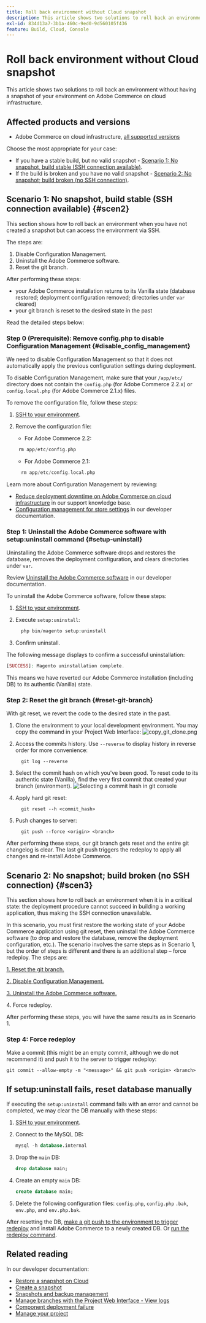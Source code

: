 ```yaml
---
title: Roll back environment without Cloud snapshot
description: This article shows two solutions to roll back an environment without having a snapshot of your environment on Adobe Commerce on cloud infrastructure.
exl-id: 834d13a7-3b1a-460c-9ed0-9d560105f436
feature: Build, Cloud, Console
---
```

# Roll back environment without Cloud snapshot

This article shows two solutions to roll back an environment without having a snapshot of your environment on Adobe Commerce on cloud infrastructure.

## Affected products and versions

* Adobe Commerce on cloud infrastructure, [all supported versions](https://magento.com/sites/default/files/magento-software-lifecycle-policy.pdf)

Choose the most appropriate for your case:

* If you have a stable build, but no valid snapshot - [Scenario 1: No snapshot, build stable (SSH connection available)](#scen2).
* If the build is broken and you have no valid snapshot - [Scenario 2: No snapshot; build broken (no SSH connection)](#scen3).

## Scenario 1: No snapshot, build stable (SSH connection available) {#scen2}

This section shows how to roll back an environment when you have not created a snapshot but can access the environment via SSH.

The steps are:

1. Disable Configuration Management.
1. Uninstall the Adobe Commerce software.
1. Reset the git branch.

After performing these steps:

* your Adobe Commerce installation returns to its Vanilla state (database restored; deployment configuration removed; directories under `var` cleared)
* your git branch is reset to the desired state in the past

Read the detailed steps below:

### Step 0 (Prerequisite): Remove config.php to disable Configuration Management {#disable_config_management}

We need to disable Configuration Management so that it does not automatically apply the previous configuration settings during deployment.

To disable Configuration Management, make sure that your `/app/etc/` directory does not contain the `config.php` (for Adobe Commerce 2.2.x) or `config.local.php` (for Adobe Commerce 2.1.x) files.

To remove the configuration file, follow these steps:

1. [SSH to your environment](https://experienceleague.adobe.com/docs/commerce-cloud-service/user-guide/develop/secure-connections.html).
1. Remove the configuration file:
    * For Adobe Commerce 2.2:

    ```php
     rm app/etc/config.php
    ```

    * For Adobe Commerce 2.1:

    ```php
      rm app/etc/config.local.php
    ```

Learn more about Configuration Management by reviewing:

* [Reduce deployment downtime on Adobe Commerce on cloud infrastructure](/help/how-to/general/magento-cloud-reduce-deployment-downtime-with-configuration-management.md) in our support knowledge base.
* [Configuration management for store settings](https://experienceleague.adobe.com/docs/commerce-cloud-service/user-guide/configure-store/store-settings.html) in our developer documentation.

### Step 1: Uninstall the Adobe Commerce software with setup:uninstall command {#setup-uninstall}


Uninstalling the Adobe Commerce software drops and restores the database, removes the deployment configuration, and clears directories under `var`.

Review [Uninstall the Adobe Commerce software](https://experienceleague.adobe.com/docs/commerce-operations/installation-guide/tutorials/uninstall.html) in our developer documentation.

To uninstall the Adobe Commerce software, follow these steps:

1. [SSH to your environment](https://experienceleague.adobe.com/docs/commerce-cloud-service/user-guide/develop/secure-connections.html).
1. Execute `setup:uninstall`:

    ```php
      php bin/magento setup:uninstall
    ```

1. Confirm uninstall.

The following message displays to confirm a successful uninstallation:

```php
[SUCCESS]: Magento uninstallation complete.
```

This means we have reverted our Adobe Commerce installation (including DB) to its authentic (Vanilla) state.

### Step 2: Reset the git branch {#reset-git-branch}

With git reset, we revert the code to the desired state in the past.

1. Clone the environment to your local development environment. You may copy the command in your Project Web Interface:    ![copy_git_clone.png](assets/copy_git_clone.png)
1. Access the commits history. Use `--reverse` to display history in reverse order for more convenience:

    ```git
      git log --reverse
    ```

1. Select the commit hash on which you've been good. To reset code to its authentic state (Vanilla), find the very first commit that created your branch (environment).    ![Selecting a commit hash in git console](assets/select_commit_hash.png)
1. Apply hard git reset:

    ```git
      git reset --h <commit_hash>
    ```

1. Push changes to server:

    ```git
      git push --force <origin> <branch>
    ```

After performing these steps, our git branch gets reset and the entire git changelog is clear. The last git push triggers the redeploy to apply all changes and re-install Adobe Commerce.

## Scenario 2: No snapshot; build broken (no SSH connection) {#scen3}

This section shows how to roll back an environment when it is in a critical state: the deployment procedure cannot succeed in building a working application, thus making the SSH connection unavailable.

In this scenario, you must first restore the working state of your Adobe Commerce application using git reset, then uninstall the Adobe Commerce software (to drop and restore the database, remove the deployment configuration, etc.). The scenario involves the same steps as in Scenario 1, but the order of steps is different and there is an additional step &ndash; force redeploy. The steps are:

[1. Reset the git branch.](/help/how-to/general/reset-environment-on-cloud.md#reset-git-branch)

[2. Disable Configuration Management.](/help/how-to/general/reset-environment-on-cloud.md#disable_config_management)  

[3. Uninstall the Adobe Commerce software.](/help/how-to/general/reset-environment-on-cloud.md#setup-uninstall)

4&period; Force redeploy.

After performing these steps, you will have the same results as in Scenario 1.

### Step 4: Force redeploy

Make a commit (this might be an empty commit, although we do not recommend it) and push it to the server to trigger redeploy:

```git
git commit --allow-empty -m "<message>" && git push <origin> <branch>
```

## If setup:uninstall fails, reset database manually

If executing the `setup:uninstall` command fails with an error and cannot be completed, we may clear the DB manually with these steps:

1. [SSH to your environment](https://experienceleague.adobe.com/docs/commerce-cloud-service/user-guide/develop/secure-connections.html).
1. Connect to the MySQL DB:

    ```sql
    mysql -h database.internal
    ```

1. Drop the `main` DB:

    ```sql
    drop database main;
    ```

1. Create an empty `main` DB:

    ```sql
    create database main;
    ```

1. Delete the following configuration files: `config.php`, `config.php` `.bak`, `env.php`, and `env.php.bak`.

After resetting the DB, [make a git push to the environment to trigger redeploy](https://experienceleague.adobe.com/docs/commerce-cloud-service/user-guide/dev-tools/cloud-cli.html#git-commands) and install Adobe Commerce to a newly created DB. Or [run the redeploy command](https://experienceleague.adobe.com/docs/commerce-cloud-service/user-guide/dev-tools/cloud-cli.html#environment-commands).

## Related reading

In our developer documentation:

* [Restore a snapshot on Cloud](https://experienceleague.adobe.com/docs/commerce-cloud-service/user-guide/develop/storage/snapshots.html#restore-a-snapshot)
* [Create a snapshot](https://experienceleague.adobe.com/docs/commerce-cloud-service/user-guide/develop/storage/snapshots.html#create-a-snapshot)
* [Snapshots and backup management](https://experienceleague.adobe.com/docs/commerce-cloud-service/user-guide/develop/storage/snapshots.html)
* [Manage branches with the Project Web Interface - View logs](https://experienceleague.adobe.com/docs/commerce-cloud-service/user-guide/project/console-branches.html?lang=en#view-logs)
* [Component deployment failure](https://experienceleague.adobe.com/docs/commerce-cloud-service/user-guide/develop/deploy/recover-failed-deployment.html)
* [Manage your project](https://experienceleague.adobe.com/docs/commerce-cloud-service/user-guide/project/overview.html#configure-the-project)
